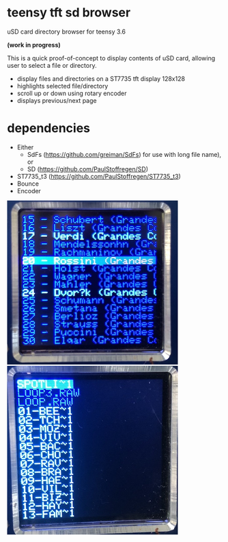# teensy tft sd browser
uSD card directory browser for teensy 3.6

**(work in progress)**

This is a quick proof-of-concept to display contents of uSD card, allowing user to select a file or directory. 
* display files and directories on a ST7735 tft display 128x128
* highlights selected file/directory
* scroll up or down using rotary encoder
* displays previous/next page

# dependencies
* Either 
  * SdFs (https://github.com/greiman/SdFs) for use with long file name), or 
  * SD (https://github.com/PaulStoffregen/SD)
* ST7735_t3 (https://github.com/PaulStoffregen/ST7735_t3)
* Bounce
* Encoder

![directory browser SdFs](images/IMG_1023-sm.jpg)
![directory browser SD](images/IMG_1025.jpg)
